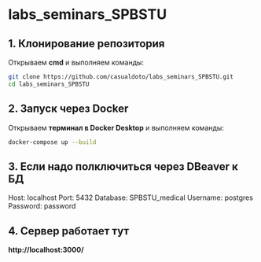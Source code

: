 # labs_seminars_SPBSTU

## 1. Клонирование репозитория
Открываем **cmd** и выполняем команды:

```sh
git clone https://github.com/casualdoto/labs_seminars_SPBSTU.git
cd labs_seminars_SPBSTU
```

## 2. Запуск через Docker
Открываем **терминал в Docker Desktop** и выполняем команды:
```sh
docker-compose up --build
```

## 3. Если надо полключиться через DBeaver к БД
Host: localhost
Port: 5432
Database: SPBSTU_medical
Username: postgres
Password: password

## 4. Сервер работает тут
**http://localhost:3000/**
